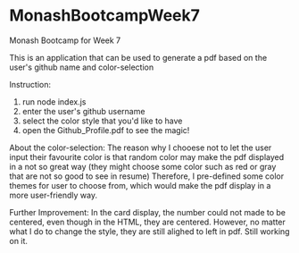 # MonashBootcampWeek7
Monash Bootcamp for Week 7

This is an application that can be used to generate a pdf based on the 
user's github name and color-selection

Instruction:
1. run node index.js
2. enter the user's github username
3. select the color style that you'd like to have
4. open the Github_Profile.pdf to see the magic!

About the color-selection:
The reason why I chooese not to let the user input their favourite color
is that random color may make the pdf displayed in a not so great way
(they might choose some color such as red or gray that are not so good to see in resume)
Therefore, I pre-defined some color themes for user to choose from, which would make the pdf
display in a more user-friendly way.

Further Improvement:
In the card display, the number could not made to be centered, even though in the HTML, they are centered.
However, no matter what I do to change the style, they are still alighed to left in pdf.
Still working on it.